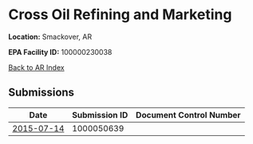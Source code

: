 # Cross Oil Refining and Marketing

**Location:** Smackover, AR

**EPA Facility ID:** 100000230038

[Back to AR Index](../../index.md)

## Submissions

| Date | Submission ID | Document Control Number |
|------|--------------|-------------------------|
| [2015-07-14](submissions/1000050639.md) | 1000050639 |  |
